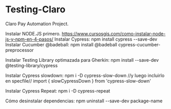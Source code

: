 # Testing-Claro
Claro Pay Automation Project.

Instalar NODE.JS primero. https://www.cursosgis.com/como-instalar-node-js-y-npm-en-4-pasos/
Instalar Cypress: npm install cypress --save-dev
Instalar Cucumber @badeball: npm install @badeball cypress-cucumber-preprocessor

Instalar Testing Library optimazada para Gherkin:  npm install --save-dev @testing-library/cypress

Instalar Cypress slowdown: npm i -D cypress-slow-down //y luego incluirlo en specfile// import { slowCypressDown } from 'cypress-slow-down'

Instalar Cypress Repeat: npm i -D cypress-repeat

Cómo desinstalar dependencias: npm uninstall --save-dev package-name
